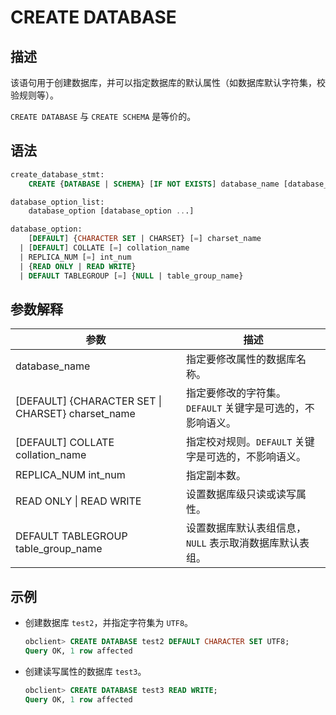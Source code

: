 # CREATE DATABASE

## 描述

该语句用于创建数据库，并可以指定数据库的默认属性（如数据库默认字符集，校验规则等）。

`CREATE DATABASE` 与 `CREATE SCHEMA` 是等价的。

## 语法

```sql
create_database_stmt:
    CREATE {DATABASE | SCHEMA} [IF NOT EXISTS] database_name [database_option_list]

database_option_list:
    database_option [database_option ...]

database_option:
    [DEFAULT] {CHARACTER SET | CHARSET} [=] charset_name
  | [DEFAULT] COLLATE [=] collation_name
  | REPLICA_NUM [=] int_num
  | {READ ONLY | READ WRITE}
  | DEFAULT TABLEGROUP [=] {NULL | table_group_name}
```

## 参数解释

|                       **参数**                        |                       **描述**                        |
|-----------------------------------------------------|-----------------------------------------------------|
| database_name                                       | 指定要修改属性的数据库名称。                                      |
| \[DEFAULT\] {CHARACTER SET \| CHARSET} charset_name | 指定要修改的字符集。`DEFAULT` 关键字是可选的，不影响语义。 |
| \[DEFAULT\] COLLATE collation_name                  | 指定校对规则。`DEFAULT` 关键字是可选的，不影响语义。    |
| REPLICA_NUM int_num                                 | 指定副本数。                                              |
| READ ONLY \| READ WRITE                             | 设置数据库级只读或读写属性。                                      |
| DEFAULT TABLEGROUP table_group_name                 | 设置数据库默认表组信息，`NULL` 表示取消数据库默认表组。                     |

## 示例

* 创建数据库 `test2`，并指定字符集为 `UTF8`。

  ```sql
  obclient> CREATE DATABASE test2 DEFAULT CHARACTER SET UTF8;
  Query OK, 1 row affected 
  ```

* 创建读写属性的数据库 `test3`。

  ```sql
  obclient> CREATE DATABASE test3 READ WRITE;
  Query OK, 1 row affected 
  ```
